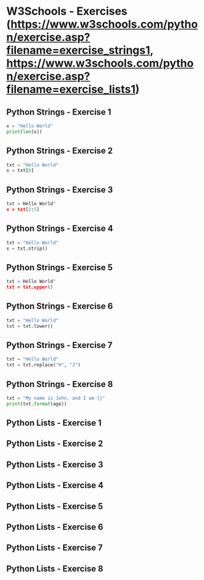 # W3Schools - Exercises (https://www.w3schools.com/python/exercise.asp?filename=exercise_strings1, https://www.w3schools.com/python/exercise.asp?filename=exercise_lists1)
## Python Strings - Exercise 1
```python
x = "Hello World"
print(len(x))
```

## Python Strings - Exercise 2
```python
txt = "Hello World"
x = txt[0]
```

## Python Strings - Exercise 3
```python
txt = Hello World"
x = txt[2:5]
```

## Python Strings - Exercise 4
```python
txt = "Hello World"
x = txt.strip()
```

## Python Strings - Exercise 5
```python
txt = Hello World"
txt = txt.upper()
```

## Python Strings - Exercise 6
```python
txt = "Hello World"
txt = txt.lower()
```

## Python Strings - Exercise 7
```python
txt = "Hello World"
txt = txt.replace("H", "J")
```

## Python Strings - Exercise 8
```python
txt = "My name is John, and I am {}"
print(txt.format(age))
```

## Python Lists - Exercise 1

## Python Lists - Exercise 2

## Python Lists - Exercise 3

## Python Lists - Exercise 4

## Python Lists - Exercise 5

## Python Lists - Exercise 6

## Python Lists - Exercise 7

## Python Lists - Exercise 8
